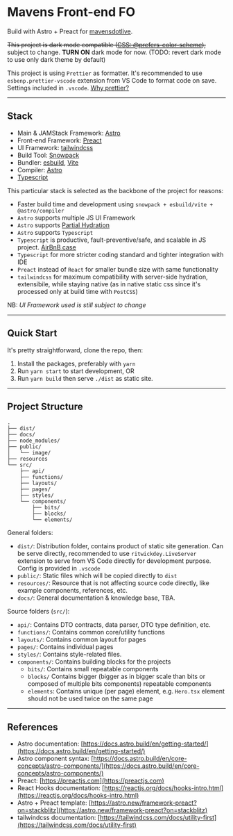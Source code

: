 # Mavens Front-end FO

Build with Astro + Preact for [mavensdotlive](https://mavens.live).

~~This project is dark mode compatible ([CSS: @prefers-color-scheme](https://developer.mozilla.org/en-US/docs/Web/CSS/@media/prefers-color-scheme)),~~ subject to change. **TURN ON** dark mode for now.
(TODO: revert dark mode to use only dark theme by default)

This project is using `Prettier` as formatter. It's recommended to use `esbenp.prettier-vscode` extension
from VS Code to format code on save. Settings included in `.vscode`. [Why prettier?](https://prettier.io/docs/en/why-prettier.html)

---

## Stack

- Main & JAMStack Framework: [Astro](https://astro.build)
- Front-end Framework: [Preact](https://preactjs.com)
- UI Framework: [tailwindcss](https://tailwindcss.com)
- Build Tool: [Snowpack](https://www.snowpack.dev)
- Bundler: [esbuild](https://esbuild.github.io), [Vite](https://vitejs.dev)
- Compiler: [Astro](https://astro.build)
- [Typescript](https://www.typescriptlang.org)

This particular stack is selected as the backbone of the project for reasons:

- Faster build time and development using `snowpack + esbuild/vite + @astro/compiler`
- `Astro` supports multiple JS UI Framework
- `Astro` supports [Partial Hydration](https://docs.astro.build/en/core-concepts/component-hydration/)
- `Astro` supports `Typescript`
- `Typescript` is productive, fault-preventive/safe, and scalable in JS project. [AirBnB case](https://www.youtube.com/watch?v=P-J9Eg7hJwE&t=702s)
- `Typescript` for more stricter coding standard and tighter integration with IDE
- `Preact` instead of `React` for smaller bundle size with same functionality
- `tailwindcss` for maximum compatibility with server-side hydration, extensibile, while staying native
  (as in native static css since it's processed only at build time with `PostCSS`)

NB:
_UI Framework used is still subject to change_

---

## Quick Start

It's pretty straightforward, clone the repo, then:

1. Install the packages, preferably with `yarn`
2. Run `yarn start` to start development, OR
3. Run `yarn build` then serve `./dist` as static site.

---

## Project Structure

```
.
├── dist/
├── docs/
├── node_modules/
├── public/
│   └── image/
├── resources
└── src/
    ├── api/
    ├── functions/
    ├── layouts/
    ├── pages/
    ├── styles/
    └── components/
        ├── bits/
        ├── blocks/
        └── elements/
```

General folders:

- `dist/`: Distribution folder, contains product of static site generation. Can be serve directly, recommended to use `ritwickdey.LiveServer` extension to serve from VS Code directly for development purpose. Config is provided in `.vscode`
- `public/`: Static files which will be copied directly to `dist`
- `resources/`: Resource that is not affecting source code directly, like example components, references, etc.
- `docs/`: General documentation & knowledge base, TBA.

Source folders (`src/`):

- `api/`: Contains DTO contracts, data parser, DTO type definition, etc.
- `functions/`: Contains common core/utility functions
- `layouts/`: Contains common layout for pages
- `pages/`: Contains individual pages
- `styles/`: Contains style-related files.
- `components/`: Contains building blocks for the projects
  - `bits/`: Contains small repeatable components
  - `blocks/` Contains bigger (bigger as in bigger scale than bits or composed of multiple bits components) repeatable components
  - `elements`: Contains unique (per page) element, e.g. `Hero.tsx` element should not be used twice on the same page

---

## References

- Astro documentation: [https://docs.astro.build/en/getting-started/](https://docs.astro.build/en/getting-started/)
- Astro component syntax: [https://docs.astro.build/en/core-concepts/astro-components/](https://docs.astro.build/en/core-concepts/astro-components/)
- Preact: [https://preactjs.com](https://preactjs.com)
- React Hooks documentation: [https://reactjs.org/docs/hooks-intro.html](https://reactjs.org/docs/hooks-intro.html)
- Astro + Preact template: [https://astro.new/framework-preact?on=stackblitz](https://astro.new/framework-preact?on=stackblitz)
- tailwindcss documentation: [https://tailwindcss.com/docs/utility-first](https://tailwindcss.com/docs/utility-first)
